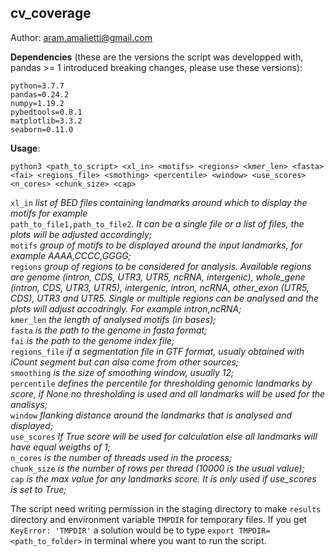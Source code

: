 ## cv_coverage
Author: aram.amalietti@gmail.com


**Dependencies** (these are the versions the script was developped with, pandas >= 1 introduced breaking changes, please use these versions):
```
python=3.7.7  
pandas=0.24.2  
numpy=1.19.2  
pybedtools=0.8.1  
matplotlib=3.3.2
seaborn=0.11.0
```
**Usage**:  
  ```
  python3 <path_to_script> <xl_in> <motifs> <regions> <kmer_len> <fasta> <fai> <regions_file> <smothing> <percentile> <window> <use_scores> <n_cores> <chunk_size> <cap>
  ```

  `xl_in` *list of BED files containing landmarks around which to display the motifs for example*  
          `path_to_file1,path_to_file2`. *It can be a single file or a list of files, the plots will be adjusted accordingly;*  
  `motifs` *group of motifs to be displayed around the input landmarks, for example AAAA,CCCC,GGGG;*  
  `regions` *group of regions to be considered for analysis. Available regions are genome (intron, CDS, UTR3, UTR5, ncRNA, intergenic), whole_gene (intron, CDS, UTR3, UTR5), intergenic, intron, ncRNA, other_exon (UTR5, CDS), UTR3 and UTR5. Single or multiple regions can be analysed and the plots will adjust accodringly. For example intron,ncRNA;*  
  `kmer_len` *the length of analysed motifs (in bases);*  
  `fasta` *is the path to the genome in fasta format;*  
  `fai` *is the path to the genome index file;*  
  `regions_file` *if a segmentation file in GTF format, usualy obtained with iCount segment but can also come from   other sources;*  
  `smoothing` *is the size of smoothing window, usually 12;*  
  `percentile` *defines the percentile for thresholding genomic landmarks by score, if None no thresholding is used and all landmarks will be used for the analisys;*  
  `window` *flanking distance around the landmarks that is analysed and displayed;*  
  `use_scores` *If True score will be used for calculation else all landmarks will have equal weigths of 1;*  
  `n_cores` *is the number of threads used in the process;*   
  `chunk_size` *is the number of rows per thread (10000 is the usual value);*  
  `cap` *is the max value for any landmarks score. It is only used if use_scores is set to True;*

  The script need writing permission in the staging directory to make `results` directory and environment variable `TMPDIR` for temporary files. If you get `KeyError: 'TMPDIR'` a solution would be to type `export TMPDIR=<path_to_folder>` in terminal where you want to run the script.

  


